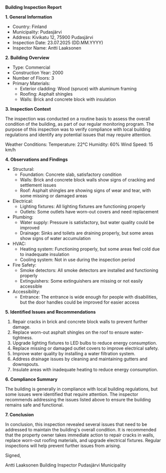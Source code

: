 **Building Inspection Report**

**1. General Information**

* Country: Finland
* Municipality: Pudasjärvi
* Address: Kivikatu 12, 75900 Pudasjärvi
* Inspection Date: 23.07.2025 (DD.MM.YYYY)
* Inspector Name: Antti Laaksonen

**2. Building Overview**

* Type: Commercial
* Construction Year: 2000
* Number of Floors: 3
* Primary Materials:
	+ Exterior cladding: Wood (spruce) with aluminum framing
	+ Roofing: Asphalt shingles
	+ Walls: Brick and concrete block with insulation

**3. Inspection Context**

The inspection was conducted on a routine basis to assess the overall condition of the building, as part of our regular monitoring program. The purpose of this inspection was to verify compliance with local building regulations and identify any potential issues that may require attention.

Weather Conditions:
Temperature: 22°C
Humidity: 60%
Wind Speed: 15 km/h

**4. Observations and Findings**

* Structural:
	+ Foundation: Concrete slab, satisfactory condition
	+ Walls: Brick and concrete block walls show signs of cracking and settlement issues
	+ Roof: Asphalt shingles are showing signs of wear and tear, with some missing or damaged areas
* Electrical:
	+ Lighting fixtures: All lighting fixtures are functioning properly
	+ Outlets: Some outlets have worn-out covers and need replacement
* Plumbing:
	+ Water supply: Pressure is satisfactory, but water quality could be improved
	+ Drainage: Sinks and toilets are draining properly, but some areas show signs of water accumulation
* HVAC:
	+ Heating system: Functioning properly, but some areas feel cold due to inadequate insulation
	+ Cooling system: Not in use during the inspection period
* Fire Safety:
	+ Smoke detectors: All smoke detectors are installed and functioning properly
	+ Extinguishers: Some extinguishers are missing or not easily accessible
* Accessibility:
	+ Entrance: The entrance is wide enough for people with disabilities, but the door handles could be improved for easier access

**5. Identified Issues and Recommendations**

1. Repair cracks in brick and concrete block walls to prevent further damage.
2. Replace worn-out asphalt shingles on the roof to ensure water-tightness.
3. Upgrade lighting fixtures to LED bulbs to reduce energy consumption.
4. Replace missing or damaged outlet covers to improve electrical safety.
5. Improve water quality by installing a water filtration system.
6. Address drainage issues by cleaning and maintaining gutters and downspouts.
7. Insulate areas with inadequate heating to reduce energy consumption.

**6. Compliance Summary**

The building is generally in compliance with local building regulations, but some issues were identified that require attention. The inspector recommends addressing the issues listed above to ensure the building remains safe and functional.

**7. Conclusion**

In conclusion, this inspection revealed several issues that need to be addressed to maintain the building's overall condition. It is recommended that the property owner takes immediate action to repair cracks in walls, replace worn-out roofing materials, and upgrade electrical fixtures. Regular inspections will help prevent further issues from arising.

Signed,

Antti Laaksonen
Building Inspector
Pudasjärvi Municipality